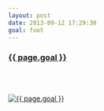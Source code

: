 ```yaml
---
layout: post
date: 2013-09-12 17:29:30
goal: foot
---
```


<h3 class="graph-align goal-title">
    <a href="https://www.beeminder.com/beneills/goals/foot" target="_blank">{{ page.goal }}</a>
</h3>

<br />
<div class="graph-align goal-text goal-description">
      &nbsp;
</div>

[![{{ page.goal }}](https://www.beeminder.com/beneills/goals/foot/graph)](https://www.beeminder.com/beneills/goals/foot)
